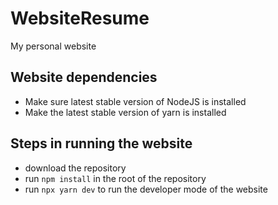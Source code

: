 # WebsiteResume
My personal website

## Website dependencies
- Make sure latest stable version of NodeJS is installed
- Make the latest stable version of yarn is installed

## Steps in running the website
- download the repository 
- run `npm install` in the root of the repository
- run `npx yarn dev` to run the developer mode of the website